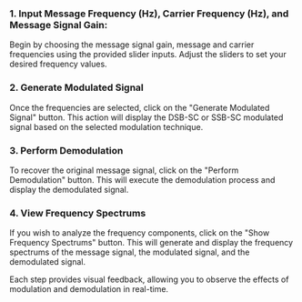 <!DOCTYPE html>
<html lang="en">
<head>
  <meta charset="UTF-8">
  <meta name="viewport" content="width=device-width, initial-scale=1.0">
  <link href="https://cdn.jsdelivr.net/npm/tailwindcss@2.2.19/dist/tailwind.min.css" rel="stylesheet">
</head>
<body>
    <h3>1. Input <strong>Message Frequency (Hz)</strong>, <strong>Carrier Frequency (Hz),</strong> and <strong>Message Signal Gain</strong>:<br></h3>
    <p>
        Begin by choosing the message signal gain, message and carrier frequencies using the provided slider inputs. 
        Adjust the sliders to set your desired frequency values.
    </p>
    <h3>2. Generate Modulated Signal</h3>
    <p>
        Once the frequencies are selected, click on the "Generate Modulated Signal" button. 
        This action will display the DSB-SC or SSB-SC modulated signal based on the selected modulation technique.
    </p>
    <h3>3. Perform Demodulation</h3>
    <p>
        To recover the original message signal, click on the "Perform Demodulation" button. 
        This will execute the demodulation process and display the demodulated signal.
    </p>
    <h3>4. View Frequency Spectrums</h3>
    <p>
        If you wish to analyze the frequency components, click on the "Show Frequency Spectrums" button. 
        This will generate and display the frequency spectrums of the message signal, the modulated signal, and the demodulated signal.
    </p>
    <p>
        Each step provides visual feedback, allowing you to observe the effects of modulation and demodulation in real-time.
    </p>
</body>
</html>
